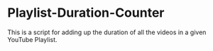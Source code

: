 # Playlist-Duration-Counter

This is a script for adding up the duration of all the videos in a given YouTube Playlist. 